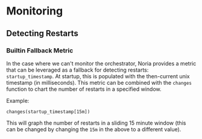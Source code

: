 # Monitoring

## Detecting Restarts

### Builtin Fallback Metric
In the case where we can't monitor the orchestrator, Noria provides a metric
that can be leveraged as a fallback for detecting restarts:
`startup_timestamp`. At startup, this is populated with the then-current unix
timestamp (in milliseconds). This metric can be combined with the `changes`
function to chart the number of restarts in a specified window.

Example:
```
changes(startup_timestamp[15m])
```
This will graph the number of restarts in a sliding 15 minute window (this can
be changed by changing the `15m` in the above to a different value).
